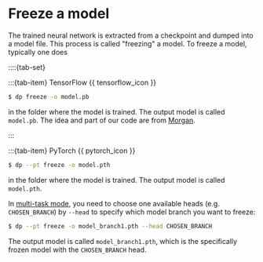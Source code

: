 # Freeze a model

The trained neural network is extracted from a checkpoint and dumped into a model file. This process is called "freezing" a model.
To freeze a model, typically one does

::::{tab-set}

:::{tab-item} TensorFlow {{ tensorflow_icon }}

```bash
$ dp freeze -o model.pb
```

in the folder where the model is trained. The output model is called `model.pb`.
The idea and part of our code are from [Morgan](https://blog.metaflow.fr/tensorflow-how-to-freeze-a-model-and-serve-it-with-a-python-api-d4f3596b3adc).

:::

:::{tab-item} PyTorch {{ pytorch_icon }}

```bash
$ dp --pt freeze -o model.pth
```

in the folder where the model is trained. The output model is called `model.pth`.

In [multi-task mode](../train/multi-task-training-pt.md), you need to choose one available heads (e.g. `CHOSEN_BRANCH`) by `--head`
to specify which model branch you want to freeze:

```bash
$ dp --pt freeze -o model_branch1.pth --head CHOSEN_BRANCH
```

The output model is called `model_branch1.pth`, which is the specifically frozen model with the `CHOSEN_BRANCH` head.
